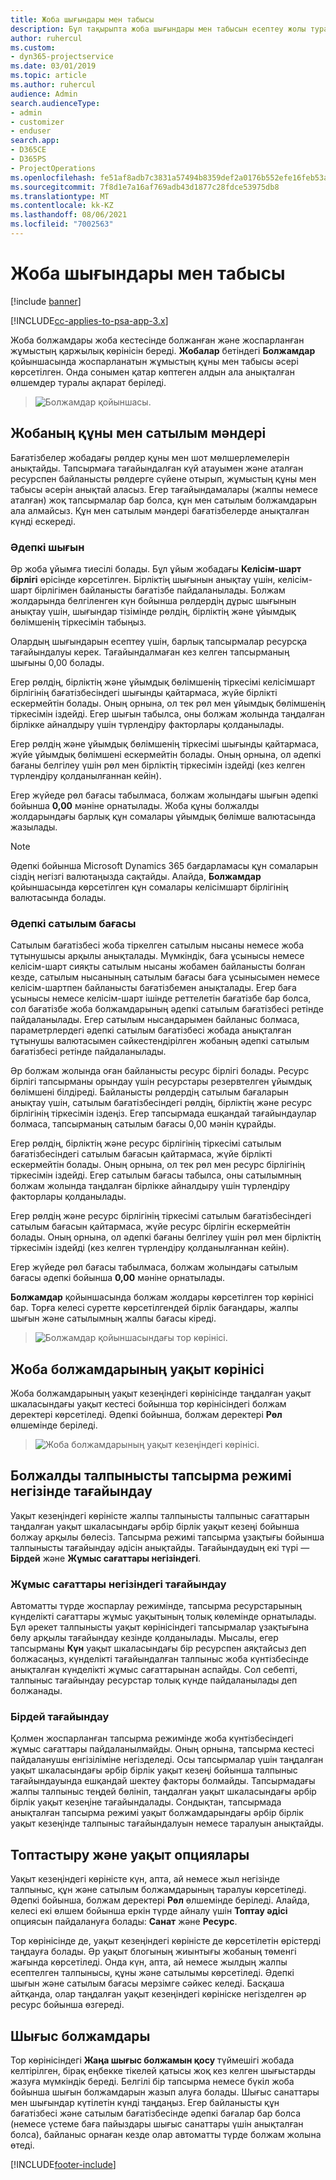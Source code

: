 ```yaml
---
title: Жоба шығындары мен табысы
description: Бұл тақырыпта жоба шығындары мен табысын есептеу жолы туралы ақпарат берілген.
author: ruhercul
ms.custom:
- dyn365-projectservice
ms.date: 03/01/2019
ms.topic: article
ms.author: ruhercul
audience: Admin
search.audienceType:
- admin
- customizer
- enduser
search.app:
- D365CE
- D365PS
- ProjectOperations
ms.openlocfilehash: fe51af8adb7c3831a57494b8359def2a0176b552efe16feb53a2a265f5ffcb0c
ms.sourcegitcommit: 7f8d1e7a16af769adb43d1877c28fdce53975db8
ms.translationtype: MT
ms.contentlocale: kk-KZ
ms.lasthandoff: 08/06/2021
ms.locfileid: "7002563"
---
```

# <a name="project-costs-and-revenue"></a>Жоба шығындары мен табысы

[!include [banner](../includes/psa-now-project-operations.md)]

[!INCLUDE[cc-applies-to-psa-app-3.x](../includes/cc-applies-to-psa-app-3x.md)]

Жоба болжамдары жоба кестесінде болжанған және жоспарланған жұмыстың қаржылық көрінісін береді. **Жобалар** бетіндегі **Болжамдар** қойыншасында жоспарланатын жұмыстың құны мен табысы әсері көрсетілген. Онда сонымен қатар көптеген алдын ала анықталған өлшемдер туралы ақпарат беріледі. 

> ![Болжамдар қойыншасы.](media/project-5.png)

## <a name="cost-and-sales-values-of-the-project"></a>Жобаның құны мен сатылым мәндері

Бағатізбелер жобадағы рөлдер құны мен шот мөлшерлемелерін анықтайды. Тапсырмаға тағайындалған күй атауымен және аталған ресурспен байланысты рөлдерге сүйене отырып, жұмыстың құны мен табысы әсерін анықтай аласыз. Егер тағайындамалары (жалпы немесе аталған) жоқ тапсырмалар бар болса, құн мен сатылым болжамдарын ала алмайсыз. Құн мен сатылым мәндері бағатізбелерде анықталған күнді ескереді.

### <a name="default-cost-price"></a>Әдепкі шығын  

Әр жоба ұйымға тиесілі болады. Бұл ұйым жобадағы **Келісім-шарт бірлігі** өрісінде көрсетілген. Бірліктің шығынын анықтау үшін, келісім-шарт бірлігімен байланысты бағатізбе пайдаланылады. Болжам жолдарында белгіленген күн бойынша рөлдердің дұрыс шығынын анықтау үшін, шығындар тізімінде рөлдің, бірліктің және ұйымдық бөлімшенің тіркесімін табыңыз. 

Олардың шығындарын есептеу үшін, барлық тапсырмалар ресурсқа тағайындалуы керек. Тағайындалмаған кез келген тапсырманың шығыны 0,00 болады.

Егер рөлдің, бірліктің және ұйымдық бөлімшенің тіркесімі келісімшарт бірлігінің бағатізбесіндегі шығынды қайтармаса, жүйе бірлікті ескермейтін болады. Оның орнына, ол тек рөл мен ұйымдық бөлімшенің тіркесімін іздейді. Егер шығын табылса, оны болжам жолында таңдалған бірлікке айналдыру үшін түрлендіру факторлары қолданылады.

Егер рөлдің және ұйымдық бөлімшенің тіркесімі шығынды қайтармаса, жүйе ұйымдық бөлімшені ескермейтін болады. Оның орнына, ол әдепкі бағаны белгілеу үшін рөл мен бірліктің тіркесімін іздейді (кез келген түрлендіру қолданылғаннан кейін).

Егер жүйеде рөл бағасы табылмаса, болжам жолындағы шығын әдепкі бойынша **0,00** мәніне орнатылады. Жоба құны болжалды жолдарындағы барлық құн сомалары ұйымдық бөлімше валютасында жазылады.

> [!NOTE]
> Әдепкі бойынша Microsoft Dynamics 365 бағдарламасы құн сомаларын сіздің негізгі валютаңызда сақтайды. Алайда, **Болжамдар** қойыншасында көрсетілген құн сомалары келісімшарт бірлігінің валютасында болады.  

### <a name="default-sales-price"></a>Әдепкі сатылым бағасы 

Сатылым бағатізбесі жоба тіркелген сатылым нысаны немесе жоба тұтынушысы арқылы анықталады. Мүмкіндік, баға ұсынысы немесе келісім-шарт сияқты сатылым нысаны жобамен байланысты болған кезде, сатылым нысанының сатылым бағасы баға ұсынысымен немесе келісім-шартпен байланысты бағатізбемен анықталады. Егер баға ұсынысы немесе келісім-шарт ішінде реттелетін бағатізбе бар болса, сол бағатізбе жоба болжамдарының әдепкі сатылым бағатізбесі ретінде пайдаланылады. Егер сатылым нысандарымен байланыс болмаса, параметрлердегі әдепкі сатылым бағатізбесі жобада анықталған тұтынушы валютасымен сәйкестендірілген жобаның әдепкі сатылым бағатізбесі ретінде пайдаланылады.

Әр болжам жолында оған байланысты ресурс бірлігі болады. Ресурс бірлігі тапсырманы орындау үшін ресурстары резервтелген ұйымдық бөлімшені білдіреді. Байланысты рөлдердің сатылым бағаларын анықтау үшін, сатылым бағатізбесіндегі рөлдің, бірліктің және ресурс бірлігінің тіркесімін іздеңіз. Егер тапсырмада ешқандай тағайындаулар болмаса, тапсырманың сатылым бағасы 0,00 мәнін құрайды.

Егер рөлдің, бірліктің және ресурс бірлігінің тіркесімі сатылым бағатізбесіндегі сатылым бағасын қайтармаса, жүйе бірлікті ескермейтін болады. Оның орнына, ол тек рөл мен ресурс бірлігінің тіркесімін іздейді. Егер сатылым бағасы табылса, оны сатылымның болжам жолында таңдалған бірлікке айналдыру үшін түрлендіру факторлары қолданылады. 

Егер рөлдің және ресурс бірлігінің тіркесімі сатылым бағатізбесіндегі сатылым бағасын қайтармаса, жүйе ресурс бірлігін ескермейтін болады. Оның орнына, ол әдепкі бағаны белгілеу үшін рөл мен бірліктің тіркесімін іздейді (кез келген түрлендіру қолданылғаннан кейін).

Егер жүйеде рөл бағасы табылмаса, болжам жолындағы сатылым бағасы әдепкі бойынша **0,00** мәніне орнатылады.

**Болжамдар** қойыншасында болжам жолдары көрсетілген тор көрінісі бар. Торға келесі суретте көрсетілгендей бірлік бағандары, жалпы шығын және сатылымның жалпы бағасы кіреді. 

> ![Болжамдар қойыншасындағы тор көрінісі.](media/project-6.png)

## <a name="time-phased-view-of-project-estimates"></a>Жоба болжамдарының уақыт көрінісі

Жоба болжамдарының уақыт кезеңіндегі көрінісінде таңдалған уақыт шкаласындағы уақыт кестесі бойынша тор көрінісіндегі болжам деректері көрсетіледі. Әдепкі бойынша, болжам деректері **Рөл** өлшемінде беріледі.

> ![Жоба болжамдарының уақыт кезеңіндегі көрінісі.](media/project-7.png)

## <a name="allocating-estimated-effort-based-on-the-task-mode"></a>Болжалды талпынысты тапсырма режимі негізінде тағайындау

Уақыт кезеңіндегі көріністе жалпы талпынысты талпыныс сағаттарын таңдалған уақыт шкаласындағы әрбір бірлік уақыт кезеңі бойынша болжау арқылы бөлесіз. Тапсырма режимі тапсырма ұзақтығы бойынша талпынысты тағайындау әдісін анықтайды. Тағайындаудың екі түрі — **Бірдей** және **Жұмыс сағаттары негізіндегі**.

### <a name="work-hours-based-allocation"></a>Жұмыс сағаттары негізіндегі тағайындау
 
Автоматты түрде жоспарлау режимінде, тапсырма ресурстарының күнделікті сағаттары жұмыс уақытының толық көлемінде орнатылады. Бұл әрекет талпынысты уақыт көрінісіндегі тапсырмалар ұзақтығына бөлу арқылы тағайындау кезінде қолданылады. Мысалы, егер тапсырманы **Күн** уақыт шкаласындағы бір ресурспен аяқтайсыз деп болжасаңыз, күнделікті тағайындалған талпыныс жоба күнтізбесінде анықталған күнделікті жұмыс сағаттарынан аспайды. Сол себепті, талпыныс тағайындау ресурстар толық күнде пайдаланылады деп болжанады.

### <a name="even-allocation"></a>Бірдей тағайындау

Қолмен жоспарланған тапсырма режимінде жоба күнтізбесіндегі жұмыс сағаттары пайдаланылмайды. Оның орнына, тапсырма кестесі пайдаланушы енгізіліміне негізделеді. Осы тапсырмалар үшін таңдалған уақыт шкаласындағы әрбір бірлік уақыт кезеңі бойынша талпыныс тағайындауында ешқандай шектеу факторы болмайды. Тапсырмадағы жалпы талпыныс теңдей бөлініп, таңдалған уақыт шкаласындағы әрбір бірлік уақыт кезеңіне тағайындалады. Сондықтан, тапсырмада анықталған тапсырма режимі уақыт болжамдарындағы әрбір бірлік уақыт кезеңінде талпыныс тағайындалуын немесе таралуын анықтайды.

## <a name="grouping-and-time-phasing-options"></a>Топтастыру және уақыт опциялары

Уақыт кезеңіндегі көріністе күн, апта, ай немесе жыл негізінде талпыныс, құн және сатылым болжамдарының таралуы көрсетіледі. Әдепкі бойынша, болжам деректері **Рөл** өлшемінде беріледі. Алайда, келесі екі өлшем бойынша еркін түрде айналу үшін **Топтау әдісі** опциясын пайдалануға болады: **Санат** және **Ресурс**.

Тор көрінісінде де, уақыт кезеңіндегі көріністе де көрсетілетін өрістерді таңдауға болады. Әр уақыт блогының жиынтығы жобаның төменгі жағында көрсетіледі. Онда күн, апта, ай немесе жылдың жалпы есептелген талпынысы, құны және сатылымы көрсетіледі. Әдепкі шығын және сатылым бағасы мерзімге сәйкес келеді. Басқаша айтқанда, олар таңдалған уақыт кезеңіндегі көрініске негізделген әр ресурс бойынша өзгереді.

## <a name="expense-estimates"></a>Шығыс болжамдары

Тор көрінісіндегі **Жаңа шығыс болжамын қосу** түймешігі жобада келтірілген, бірақ еңбекке тікелей қатысы жоқ кез келген шығыстарды жазуға мүмкіндік береді. Белгілі бір тапсырма немесе бүкіл жоба бойынша шығын болжамдарын жазып алуға болады. Шығыс санаттары мен шығындар күтілетін күнді таңдаңыз. Егер байланысты құн бағатізбесі және сатылым бағатізбесінде әдепкі бағалар бар болса (немесе үстеме баға пайыздары шығыс санаттары үшін анықталған болса), байланыс орнаған кезде олар автоматты түрде болжам жолына өтеді.


[!INCLUDE[footer-include](../includes/footer-banner.md)]